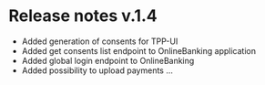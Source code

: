 # Release notes v.1.4

 - Added generation of consents for TPP-UI
 - Added get consents list endpoint to OnlineBanking application
 - Added global login endpoint to OnlineBanking
 - Added possibility to upload payments
...
